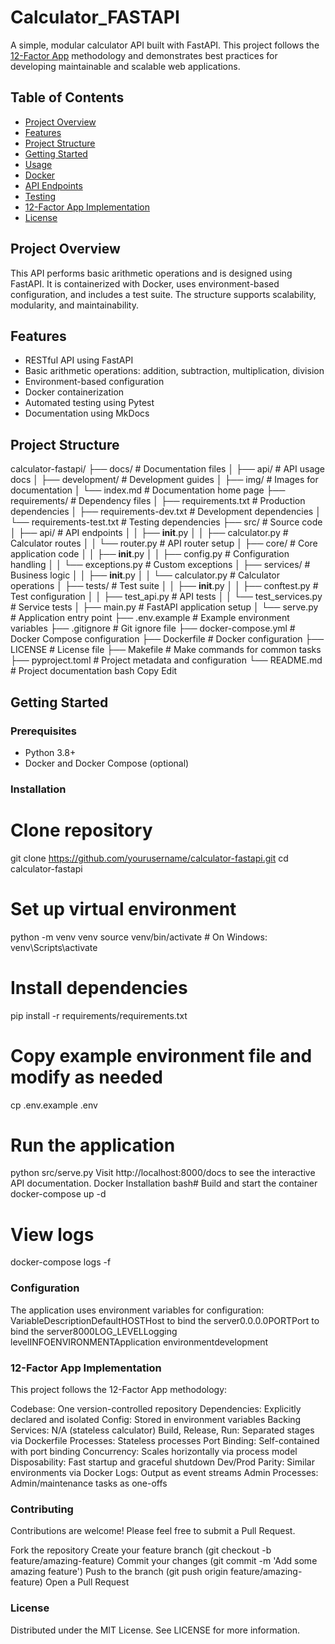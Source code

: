 # Calculator_FASTAPI

A simple, modular calculator API built with FastAPI. This project follows the [12-Factor App](https://12factor.net/) methodology and demonstrates best practices for developing maintainable and scalable web applications.

## Table of Contents

- [Project Overview](#project-overview)
- [Features](#features)
- [Project Structure](#project-structure)
- [Getting Started](#getting-started)
- [Usage](#usage)
- [Docker](#docker)
- [API Endpoints](#api-endpoints)
- [Testing](#testing)
- [12-Factor App Implementation](#12-factor-app-implementation)
- [License](#license)

## Project Overview

This API performs basic arithmetic operations and is designed using FastAPI. It is containerized with Docker, uses environment-based configuration, and includes a test suite. The structure supports scalability, modularity, and maintainability.

## Features

- RESTful API using FastAPI  
- Basic arithmetic operations: addition, subtraction, multiplication, division  
- Environment-based configuration  
- Docker containerization  
- Automated testing using Pytest  
- Documentation using MkDocs

## Project Structure

calculator-fastapi/
├── docs/                   # Documentation files
│   ├── api/                # API usage docs
│   ├── development/        # Development guides
│   ├── img/                # Images for documentation
│   └── index.md            # Documentation home page
├── requirements/           # Dependency files
│   ├── requirements.txt    # Production dependencies
│   ├── requirements-dev.txt  # Development dependencies
│   └── requirements-test.txt # Testing dependencies
├── src/                    # Source code
│   ├── api/                # API endpoints
│   │   ├── __init__.py
│   │   ├── calculator.py   # Calculator routes
│   │   └── router.py       # API router setup
│   ├── core/               # Core application code
│   │   ├── __init__.py
│   │   ├── config.py       # Configuration handling
│   │   └── exceptions.py   # Custom exceptions
│   ├── services/           # Business logic
│   │   ├── __init__.py
│   │   └── calculator.py   # Calculator operations
│   ├── tests/              # Test suite
│   │   ├── __init__.py
│   │   ├── conftest.py     # Test configuration
│   │   ├── test_api.py     # API tests
│   │   └── test_services.py # Service tests
│   ├── main.py             # FastAPI application setup
│   └── serve.py            # Application entry point
├── .env.example            # Example environment variables
├── .gitignore              # Git ignore file
├── docker-compose.yml      # Docker Compose configuration
├── Dockerfile              # Docker configuration
├── LICENSE                 # License file
├── Makefile                # Make commands for common tasks
├── pyproject.toml          # Project metadata and configuration
└── README.md               # Project documentation
bash
Copy
Edit

## Getting Started

### Prerequisites

- Python 3.8+  
- Docker and Docker Compose (optional)

### Installation

# Clone repository
git clone https://github.com/yourusername/calculator-fastapi.git
cd calculator-fastapi

# Set up virtual environment
python -m venv venv
source venv/bin/activate  # On Windows: venv\Scripts\activate

# Install dependencies
pip install -r requirements/requirements.txt

# Copy example environment file and modify as needed
cp .env.example .env

# Run the application
python src/serve.py
Visit http://localhost:8000/docs to see the interactive API documentation.
Docker Installation
bash# Build and start the container
docker-compose up -d

# View logs
docker-compose logs -f

### Configuration
The application uses environment variables for configuration:
VariableDescriptionDefaultHOSTHost to bind the server0.0.0.0PORTPort to bind the server8000LOG_LEVELLogging levelINFOENVIRONMENTApplication environmentdevelopment

### 12-Factor App Implementation
This project follows the 12-Factor App methodology:

Codebase: One version-controlled repository
Dependencies: Explicitly declared and isolated
Config: Stored in environment variables
Backing Services: N/A (stateless calculator)
Build, Release, Run: Separated stages via Dockerfile
Processes: Stateless processes
Port Binding: Self-contained with port binding
Concurrency: Scales horizontally via process model
Disposability: Fast startup and graceful shutdown
Dev/Prod Parity: Similar environments via Docker
Logs: Output as event streams
Admin Processes: Admin/maintenance tasks as one-offs

### Contributing
Contributions are welcome! Please feel free to submit a Pull Request.

Fork the repository
Create your feature branch (git checkout -b feature/amazing-feature)
Commit your changes (git commit -m 'Add some amazing feature')
Push to the branch (git push origin feature/amazing-feature)
Open a Pull Request

### License
Distributed under the MIT License. See LICENSE for more information.